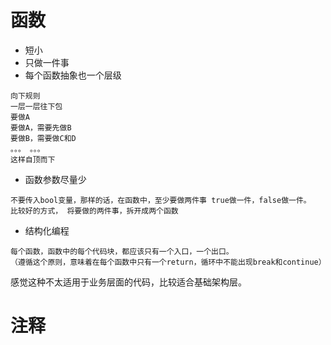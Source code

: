 # 函数
- 短小
- 只做一件事
- 每个函数抽象也一个层级
```
向下规则
一层一层往下包
要做A
要做A，需要先做B
要做B，需要做C和D
。。。 。。。
这样自顶而下
```
- 函数参数尽量少
```
不要传入bool变量，那样的话，在函数中，至少要做两件事 true做一件，false做一件。
比较好的方式， 将要做的两件事，拆开成两个函数
```
- 结构化编程
```
每个函数，函数中的每个代码块，都应该只有一个入口，一个出口。
（遵循这个原则，意味着在每个函数中只有一个return，循环中不能出现break和continue）
```
感觉这种不太适用于业务层面的代码，比较适合基础架构层。

# 注释
